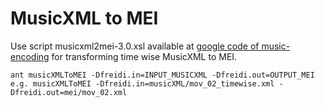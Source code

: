 MusicXML to MEI
===============

Use script musicxml2mei-3.0.xsl available at [google code of music-encoding](https://music-encoding.googlecode.com/svn/trunk/tools/musicxml2mei/musicxml2mei-3.0.xsl) for transforming time wise MusicXML to MEI.

```shell
ant musicXMLToMEI -Dfreidi.in=INPUT_MUSICXML -Dfreidi.out=OUTPUT_MEI
e.g. musicXMLToMEI -Dfreidi.in=musicXML/mov_02_timewise.xml -Dfreidi.out=mei/mov_02.xml
```
